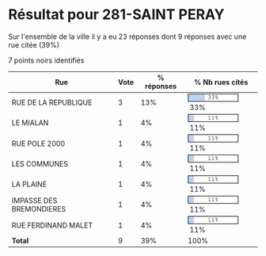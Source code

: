 # Résultat pour 281-SAINT PERAY

Sur l'ensemble de la ville il y a eu 23 réponses dont 9 réponses avec une rue citée (39%)

7 points noirs identifiés

| Rue | Vote | % réponses | % Nb rues cités|
|-----|------|------------|----------------|
| RUE DE LA REPUBLIQUE | 3 | 13% | <img src="../../img/bar_33.gif" />&nbsp;33%|
| LE MIALAN | 1 | 4% | <img src="../../img/bar_11.gif" />&nbsp;11%|
| RUE POLE 2000 | 1 | 4% | <img src="../../img/bar_11.gif" />&nbsp;11%|
| LES COMMUNES | 1 | 4% | <img src="../../img/bar_11.gif" />&nbsp;11%|
| LA PLAINE | 1 | 4% | <img src="../../img/bar_11.gif" />&nbsp;11%|
| IMPASSE DES BREMONDIERES | 1 | 4% | <img src="../../img/bar_11.gif" />&nbsp;11%|
| RUE FERDINAND MALET | 1 | 4% | <img src="../../img/bar_11.gif" />&nbsp;11%|
| **Total** | 9 | 39% | 100%|
